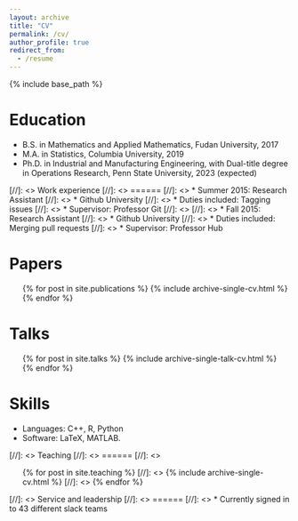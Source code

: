 ```yaml
---
layout: archive
title: "CV"
permalink: /cv/
author_profile: true
redirect_from:
  - /resume
---
```


{% include base_path %}

Education
======
* B.S. in Mathematics and Applied Mathematics, Fudan University, 2017
* M.A. in Statistics, Columbia University, 2019
* Ph.D. in Industrial and Manufacturing Engineering, with Dual-title degree in Operations Research, Penn State University, 2023 (expected)

[//]: <> Work experience
[//]: <> ======
[//]: <> * Summer 2015: Research Assistant
[//]: <>   * Github University
[//]: <>   * Duties included: Tagging issues
[//]: <>   * Supervisor: Professor Git
[//]: <> 
[//]: <> * Fall 2015: Research Assistant
[//]: <>   * Github University
[//]: <>   * Duties included: Merging pull requests
[//]: <>  * Supervisor: Professor Hub

Papers
======
  <ul>{% for post in site.publications %}
    {% include archive-single-cv.html %}
  {% endfor %}</ul>
  
Talks
======
  <ul>{% for post in site.talks %}
    {% include archive-single-talk-cv.html %}
  {% endfor %}</ul>
  
Skills
======
* Languages: C++, R, Python
* Software: LaTeX, MATLAB.

[//]: <> Teaching
[//]: <> ======
[//]: <>   <ul>{% for post in site.teaching %}
[//]: <>     {% include archive-single-cv.html %}
[//]: <>   {% endfor %}</ul>
  
[//]: <> Service and leadership
[//]: <> ======
[//]: <> * Currently signed in to 43 different slack teams
